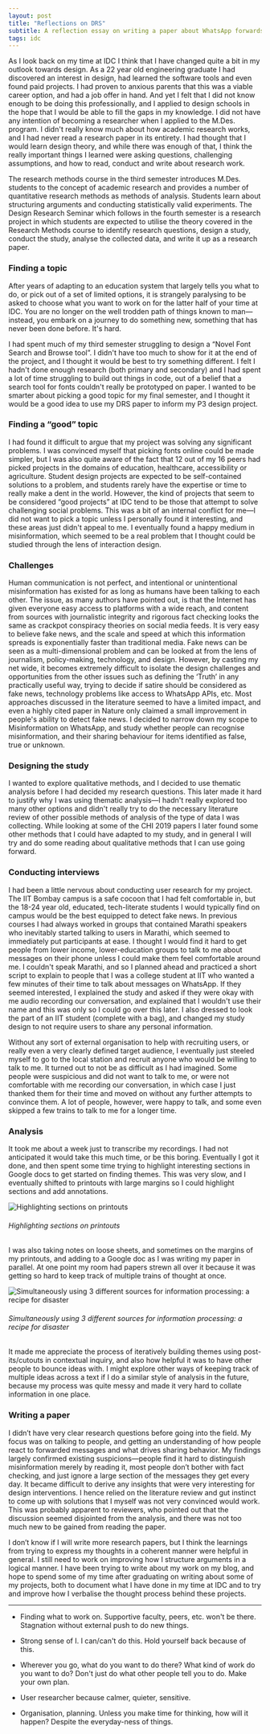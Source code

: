 ```yaml
---
layout: post
title: "Reflections on DRS"
subtitle: A reflection essay on writing a paper about WhatsApp forwards in my final semester at IDC.
tags: idc
---
```


As I look back on my time at IDC I think that I have changed quite a bit in my outlook towards design. As a 22 year old engineering graduate I had discovered an interest in design, had learned the software tools and even found paid projects. I had proven to anxious parents that this was a viable career option, and had a job offer in hand. And yet I felt that I did not know enough to be doing this professionally, and I applied to design schools in the hope that I would be able to fill the gaps in my knowledge. I did not have any intention of becoming a researcher when I applied to the M.Des. program. I didn't really know much about how academic research works, and I had never read a research paper in its entirety. I had thought that I would learn design theory, and while there was enough of that, I think the really important things I learned were asking questions, challenging assumptions, and how to read, conduct and write about research work.

The research methods course in the third semester introduces M.Des. students to the concept of academic research and provides a number of quantitative research methods as methods of analysis. Students learn about structuring arguments and conducting statistically valid experiments. The Design Research Seminar which follows in the fourth semester is a research project in which students are expected to utilise the theory covered in the Research Methods course to identify research questions, design a study, conduct the study, analyse the collected data, and write it up as a research paper.

### Finding a topic

After years of adapting to an education system that largely tells you what to do, or pick out of a set of limited options, it is strangely paralysing to be asked to choose what you want to work on for the latter half of your time at IDC. You are no longer on the well trodden path of things known to man—instead, you embark on a journey to do something new, something that has never been done before. It's hard.

I had spent much of my third semester struggling to design a “Novel Font Search and Browse tool”. I didn't have too much to show for it at the end of the project, and I thought it would be best to try something different. I felt I hadn't done enough research (both primary and secondary) and I had spent a lot of time struggling to build out things in code, out of a belief that a search tool for fonts couldn't really be prototyped on paper. I wanted to be smarter about picking a good topic for my final semester, and I thought it would be a good idea to use my DRS paper to inform my P3 design project.

### Finding a “good” topic

I had found it difficult to argue that my project was solving any significant problems. I was convinced myself that picking fonts online could be made simpler, but I was also quite aware of the fact that 12 out of my 16 peers had picked projects in the domains of education, healthcare, accessibility or agriculture. Student design projects are expected to be self-contained solutions to a problem, and students rarely have the expertise or time to really make a dent in the world. However, the kind of projects that seem to be considered “good projects” at IDC tend to be those that attempt to solve challenging social problems. This was a bit of an internal conflict for me—I did not want to pick a topic unless I personally found it interesting, and these areas just didn't appeal to me. I eventually found a happy medium in misinformation, which seemed to be a real problem that I thought could be studied through the lens of interaction design.

### Challenges

Human communication is not perfect, and intentional or unintentional misinformation has existed for as long as humans have been talking to each other. The issue, as many authors have pointed out, is that the Internet has given everyone easy access to platforms with a wide reach, and content from sources with journalistic integrity and rigorous fact checking looks the same as crackpot conspiracy theories on social media feeds. It is very easy to believe fake news, and the scale and speed at which this information spreads is exponentially faster than traditional media. Fake news can be seen as a multi-dimensional problem and can be looked at from the lens of journalism, policy-making, technology, and design. However, by casting my net wide, it becomes extremely difficult to isolate the design challenges and opportunities from the other issues such as defining the ‘Truth’ in any practically useful way, trying to decide if satire should be considered as fake news, technology problems like access to WhatsApp APIs, etc. Most approaches discussed in the literature seemed to have a limited impact, and even a highly cited paper in Nature only claimed a small improvement in people's ability to detect fake news. I decided to narrow down my scope to Misinformation on WhatsApp, and study whether people can recognise misinformation, and their sharing behaviour for items identified as false, true or unknown.

### Designing the study

I wanted to explore qualitative methods, and I decided to use thematic analysis before I had decided my research questions. This later made it hard to justify why I was using thematic analysis—I hadn't really explored too many other options and didn't really try to do the necessary literature review of other possible methods of analysis of the type of data I was collecting. While looking at some of the CHI 2019 papers I later found some other methods that I could have adapted to my study, and in general I will try and do some reading about qualitative methods that I can use going forward.

### Conducting interviews

I had been a little nervous about conducting user research for my project. The IIT Bombay campus is a safe cocoon that I had felt comfortable in, but the 18-24 year old, educated, tech-literate students I would typically find on campus would be the best equipped to detect fake news. In previous courses I had always worked in groups that contained Marathi speakers who inevitably started talking to users in Marathi, which seemed to immediately put participants at ease. I thought I would find it hard to get people from lower income, lower-education groups to talk to me about messages on their phone unless I could make them feel comfortable around me. I couldn't speak Marathi, and so I planned ahead and practiced a short script to explain to people that I was a college student at IIT who wanted a few minutes of their time to talk about messages on WhatsApp. If they seemed interested, I explained the study and asked if they were okay with me audio recording our conversation, and explained that I wouldn't use their name and this was only so I could go over this later. I also dressed to look the part of an IIT student (complete with a bag), and changed my study design to not require users to share any personal information.

Without any sort of external organisation to help with recruiting users, or really even a very clearly defined target audience, I eventually just steeled myself to go to the local station and recruit anyone who would be willing to talk to me. It turned out to not be as difficult as I had imagined. Some people were suspicious and did not want to talk to me, or were not comfortable with me recording our conversation, in which case I just thanked them for their time and moved on without any further attempts to convince them. A lot of people, however, were happy to talk, and some even skipped a few trains to talk to me for a longer time.

### Analysis

It took me about a week just to transcribe my recordings. I had not anticipated it would take this much time, or be this boring. Eventually I got it done, and then spent some time trying to highlight interesting sections in Google docs to get started on finding themes. This was very slow, and I eventually shifted to printouts with large margins so I could highlight sections and add annotations.

![Highlighting sections on printouts](https://gyanl.com/assets/drs-1.jpeg)

###### Highlighting sections on printouts

I was also taking notes on loose sheets, and sometimes on the margins of my printouts, and adding to a Google doc as I was writing my paper in parallel. At one point my room had papers strewn all over it because it was getting so hard to keep track of multiple trains of thought at once.

![Simultaneously using 3 different sources for information processing: a recipe for disaster](https://gyanl.com/assets/drs-2.jpeg)

###### Simultaneously using 3 different sources for information processing: a recipe for disaster

It made me appreciate the process of iteratively building themes using post-its/cutouts in contextual inquiry, and also how helpful it was to have other people to bounce ideas with. I might explore other ways of keeping track of multiple ideas across a text if I do a similar style of analysis in the future, because my process was quite messy and made it very hard to collate information in one place.

### Writing a paper

I didn’t have very clear research questions before going into the field. My focus was on talking to people, and getting an understanding of how people react to forwarded messages and what drives sharing behavior. My findings largely confirmed existing suspicions—people find it hard to distinguish misinformation merely by reading it, most people don’t bother with fact checking, and just ignore a large section of the messages they get every day. It became difficult to derive any insights that were very interesting for design interventions. I hence relied on the literature review and gut instinct to come up with solutions that I myself was not very convinced would work. This was probably apparent to reviewers, who pointed out that the discussion seemed disjointed from the analysis, and there was not too much new to be gained from reading the paper.

I don’t know if I will write more research papers, but I think the learnings from trying to express my thoughts in a coherent manner were helpful in general. I still need to work on improving how I structure arguments in a logical manner. I have been trying to write about my work on my blog, and hope to spend some of my time after graduating on writing about some of my projects, both to document what I have done in my time at IDC and to try and improve how I verbalise the thought process behind these projects.

* * *

-   Finding what to work on. Supportive faculty, peers, etc. won't be there. Stagnation without external push to do new things.

-   Strong sense of I. I can/can't do this. Hold yourself back because of this.

-   Wherever you go, what do you want to do there? What kind of work do you want to do? Don't just do what other people tell you to do. Make your own plan.

-   User researcher because calmer, quieter, sensitive.

-   Organisation, planning. Unless you make time for thinking, how will it happen? Despite the everyday-ness of things.
